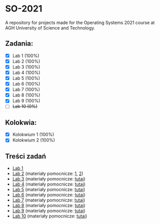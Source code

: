 # SO-2021
A repository for projects made for the Operating Systems 2021 course at AGH University of Science and Technology.

## Zadania:
- [x] Lab 1 (100%)
- [x] Lab 2 (100%)
- [x] Lab 3 (100%)
- [x] Lab 4 (100%)
- [x] Lab 5 (100%)
- [x] Lab 6 (100%)
- [x] Lab 7 (100%)
- [x] Lab 8 (100%)
- [x] Lab 9 (100%)
- [ ] ~~Lab 10 (0%)~~

## Kolokwia:
- [x] Kolokwium 1 (100%)
- [x] Kolokwium 2 (100%)

## Treści zadań
- [Lab 1](./lab1.pdf)
- [Lab 2](./lab2.pdf) (materiały pomocnicze: [1](./lab2_materialy.pdf), [2](./lab2_materialy2.pdf))
- [Lab 3](./lab3.pdf) (materiały pomocnicze: [tutaj](./lab3_materialy.pdf))
- [Lab 4](./lab4.pdf) (materiały pomocnicze: [tutaj](./lab4_materialy.pdf))
- [Lab 5](./lab5.pdf) (materiały pomocnicze: [tutaj](./lab5_materialy.pdf))
- [Lab 6](./lab6.pdf) (materiały pomocnicze: [tutaj](./lab6_materialy.pdf))
- [Lab 7](./lab7.pdf) (materiały pomocnicze: [tutaj](./lab7_materialy.pdf))
- [Lab 8](./lab8.pdf) (materiały pomocnicze: [tutaj](./lab8_materialy.pdf))
- [Lab 9](./lab9.pdf) (materiały pomocnicze: [tutaj](./lab9_materialy.pdf))
- [Lab 10](./lab10.pdf) (materiały pomocnicze: [tutaj](./lab10_materialy.pdf))